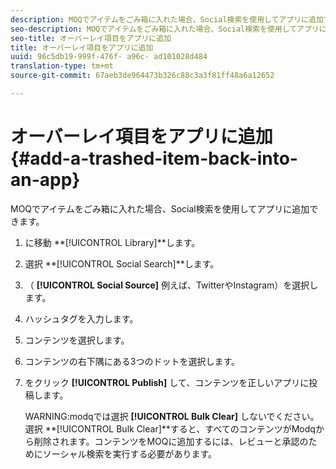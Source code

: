 ```yaml
---
description: MOQでアイテムをごみ箱に入れた場合、Social検索を使用してアプリに追加できます。
seo-description: MOQでアイテムをごみ箱に入れた場合、Social検索を使用してアプリに追加できます。
seo-title: オーバーレイ項目をアプリに追加
title: オーバーレイ項目をアプリに追加
uuid: 96c5db19-999f-476f- a96c- ad101028d484
translation-type: tm+mt
source-git-commit: 67aeb3de964473b326c88c3a3f81ff48a6a12652

---
```



# オーバーレイ項目をアプリに追加{#add-a-trashed-item-back-into-an-app}

MOQでアイテムをごみ箱に入れた場合、Social検索を使用してアプリに追加できます。

1. に移動 **[!UICONTROL Library]**します。
1. 選択 **[!UICONTROL Social Search]**します。
1. （ **[!UICONTROL Social Source]** 例えば、TwitterやInstagram）を選択します。
1. ハッシュタグを入力します。
1. コンテンツを選択します。
1. コンテンツの右下隅にある3つのドットを選択します。
1. をクリック **[!UICONTROL Publish]** して、コンテンツを正しいアプリに投稿します。

   WARNING:modqでは選択 **[!UICONTROL Bulk Clear]** しないでください。選択 **[!UICONTROL Bulk Clear]**すると、すべてのコンテンツがModqから削除されます。コンテンツをMOQに追加するには、レビューと承認のためにソーシャル検索を実行する必要があります。
